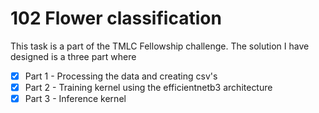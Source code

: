 # 102 Flower classification

This task is a part of the TMLC Fellowship challenge. The solution I have designed is a three part where 
- [x] Part 1 - Processing the data and creating csv's [](https://github.com/JINO-ROHIT/TMLC-Challenge/blob/main/notebooks/Data%20Process_nb1.ipynb)
- [x] Part 2 - Training kernel using the efficientnetb3 architecture 
- [x] Part 3 - Inference kernel 
